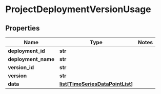 # ProjectDeploymentVersionUsage

## Properties
Name | Type | Notes
------------ | ------------- | -------------
**deployment_id** | **str** |
**deployment_name** | **str** |
**version_id** | **str** |
**version** | **str** |
**data** | [**list[TimeSeriesDataPointList]**](TimeSeriesDataPointList.md) |


